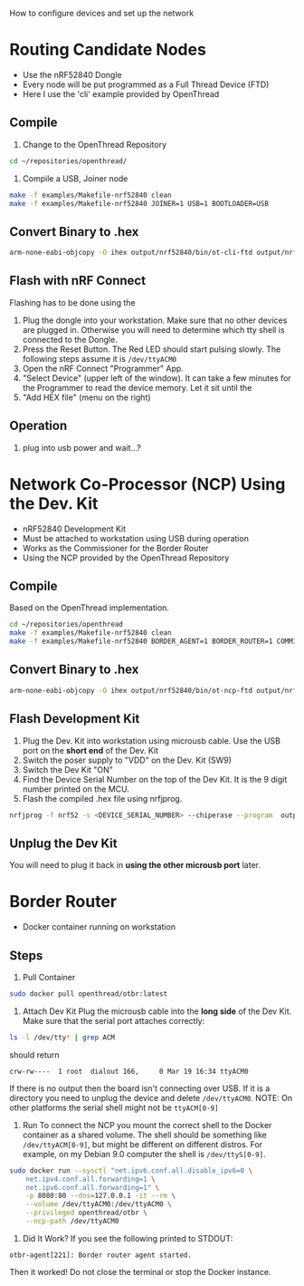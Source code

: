 How to configure devices and set up the network



# Routing Candidate Nodes
- Use the nRF52840 Dongle
- Every node will be put programmed as a Full Thread Device (FTD)
- Here I use the 'cli' example provided by OpenThread

## Compile
1. Change to the OpenThread Repository
```bash
cd ~/repositories/openthread/
```
1. Compile a USB, Joiner node
```bash
make -f examples/Makefile-nrf52840 clean
make -f examples/Makefile-nrf52840 JOINER=1 USB=1 BOOTLOADER=USB
```

## Convert Binary to .hex
```bash
arm-none-eabi-objcopy -O ihex output/nrf52840/bin/ot-cli-ftd output/nrf52840/bin/ot-cli-ftd.hex
```

## Flash with nRF Connect
Flashing has to be done using the
1. Plug the dongle into your workstation.
Make sure that no other devices are plugged in.
Otherwise you will need to determine which tty shell is connected to the Dongle.
1. Press the Reset Button.
The Red LED should start pulsing slowly.
The following steps assume it is `/dev/ttyACM0`
1. Open the nRF Connect "Programmer" App.
1. "Select Device" (upper left of the window).
It can take a few minutes for the Programmer to read the device memory.
Let it sit until the
1. "Add HEX file" (menu on the right)

## Operation
1. plug into usb power and wait...?


# Network Co-Processor (NCP) Using the Dev. Kit
- nRF52840 Development Kit
- Must be attached to workstation using USB during operation
- Works as the Commissioner for the Border Router
- Using the NCP provided by the OpenThread Repository

## Compile
Based on the OpenThread implementation.
```bash
cd ~/repositories/openthread
make -f examples/Makefile-nrf52840 clean
make -f examples/Makefile-nrf52840 BORDER_AGENT=1 BORDER_ROUTER=1 COMMISSIONER=1 UDP_FORWARD=1 USB=1 LINK_RAW=1
```

## Convert Binary to .hex
```bash
arm-none-eabi-objcopy -O ihex output/nrf52840/bin/ot-ncp-ftd output/nrf52840/bin/ot-ncp-ftd.hex
```

## Flash Development Kit

1. Plug the Dev. Kit into workstation using microusb cable. Use the USB port on the **short end** of the Dev. Kit
1. Switch the poser supply to "VDD" on the Dev. Kit (SW9)
1. Switch the Dev Kit "ON"
1. Find the Device Serial Number on the top of the Dev Kit.
    It is the 9 digit number printed on the MCU.
1. Flash the compiled .hex file using nrfjprog.
```bash
nrfjprog -f nrf52 -s <DEVICE_SERIAL_NUMBER> --chiperase --program  output/nrf52840/bin/ot-ncp-ftd.hex --reset
```

## Unplug the Dev Kit
You will need to plug it back in **using the other microusb port** later.


# Border Router
- Docker container running on workstation

## Steps
1. Pull Container
```bash
sudo docker pull openthread/otbr:latest
```

1. Attach Dev Kit
Plug the microusb cable into the **long side** of the Dev Kit.
Make sure that the serial port attaches correctly:
```bash
ls -l /dev/tty* | grep ACM
```
should return
```
crw-rw----  1 root  dialout 166,     0 Mar 19 16:34 ttyACM0
```
If there is no output then the board isn't connecting over USB.
If it is a directory you need to unplug the device and delete `/dev/ttyACM0`.
NOTE: On other platforms the serial shell might not be `ttyACM[0-9]`

1. Run
To connect the NCP you mount the correct shell to the Docker container as a shared volume.
The shell should be something like `/dev/ttyACM[0-9]`, but might be different on different distros.
For example, on my Debian 9.0 computer the shell is `/dev/ttyS[0-9]`.
```bash
sudo docker run --sysctl "net.ipv6.conf.all.disable_ipv6=0 \
    net.ipv4.conf.all.forwarding=1 \
    net.ipv6.conf.all.forwarding=1" \
    -p 8080:80 --dns=127.0.0.1 -it --rm \
    --volume /dev/ttyACM0:/dev/ttyACM0 \
    --privileged openthread/otbr \
    --ncp-path /dev/ttyACM0
```

1. Did It Work?
If you see the following printed to STDOUT:
```
otbr-agent[221]: Border router agent started.
```
Then it worked!
Do not close the terminal or stop the Docker instance.
